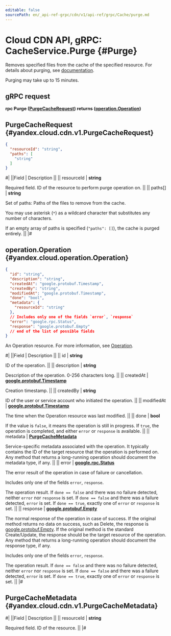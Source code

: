 ```yaml
---
editable: false
sourcePath: en/_api-ref-grpc/cdn/v1/api-ref/grpc/Cache/purge.md
---
```


# Cloud CDN API, gRPC: CacheService.Purge {#Purge}

Removes specified files from the cache of the specified resource. For details about purging, see [documentation](/docs/cdn/concepts/caching#purge).

Purging may take up to 15 minutes.

## gRPC request

**rpc Purge ([PurgeCacheRequest](#yandex.cloud.cdn.v1.PurgeCacheRequest)) returns ([operation.Operation](#yandex.cloud.operation.Operation))**

## PurgeCacheRequest {#yandex.cloud.cdn.v1.PurgeCacheRequest}

```json
{
  "resourceId": "string",
  "paths": [
    "string"
  ]
}
```

#|
||Field | Description ||
|| resourceId | **string**

Required field. ID of the resource to perform purge operation on. ||
|| paths[] | **string**

Set of paths:
Paths of the files to remove from the cache.

You may use asterisk (`*`) as a wildcard character that substitutes any number of characters.

If an empty array of paths is specified (`"paths": []`), the cache is purged entirely. ||
|#

## operation.Operation {#yandex.cloud.operation.Operation}

```json
{
  "id": "string",
  "description": "string",
  "createdAt": "google.protobuf.Timestamp",
  "createdBy": "string",
  "modifiedAt": "google.protobuf.Timestamp",
  "done": "bool",
  "metadata": {
    "resourceId": "string"
  },
  // Includes only one of the fields `error`, `response`
  "error": "google.rpc.Status",
  "response": "google.protobuf.Empty"
  // end of the list of possible fields
}
```

An Operation resource. For more information, see [Operation](/docs/api-design-guide/concepts/operation).

#|
||Field | Description ||
|| id | **string**

ID of the operation. ||
|| description | **string**

Description of the operation. 0-256 characters long. ||
|| createdAt | **[google.protobuf.Timestamp](https://developers.google.com/protocol-buffers/docs/reference/google.protobuf#timestamp)**

Creation timestamp. ||
|| createdBy | **string**

ID of the user or service account who initiated the operation. ||
|| modifiedAt | **[google.protobuf.Timestamp](https://developers.google.com/protocol-buffers/docs/reference/google.protobuf#timestamp)**

The time when the Operation resource was last modified. ||
|| done | **bool**

If the value is `false`, it means the operation is still in progress.
If `true`, the operation is completed, and either `error` or `response` is available. ||
|| metadata | **[PurgeCacheMetadata](#yandex.cloud.cdn.v1.PurgeCacheMetadata)**

Service-specific metadata associated with the operation.
It typically contains the ID of the target resource that the operation is performed on.
Any method that returns a long-running operation should document the metadata type, if any. ||
|| error | **[google.rpc.Status](https://cloud.google.com/tasks/docs/reference/rpc/google.rpc#status)**

The error result of the operation in case of failure or cancellation.

Includes only one of the fields `error`, `response`.

The operation result.
If `done == false` and there was no failure detected, neither `error` nor `response` is set.
If `done == false` and there was a failure detected, `error` is set.
If `done == true`, exactly one of `error` or `response` is set. ||
|| response | **[google.protobuf.Empty](https://developers.google.com/protocol-buffers/docs/reference/google.protobuf#google.protobuf.Empty)**

The normal response of the operation in case of success.
If the original method returns no data on success, such as Delete,
the response is [google.protobuf.Empty](https://developers.google.com/protocol-buffers/docs/reference/google.protobuf#google.protobuf.Empty).
If the original method is the standard Create/Update,
the response should be the target resource of the operation.
Any method that returns a long-running operation should document the response type, if any.

Includes only one of the fields `error`, `response`.

The operation result.
If `done == false` and there was no failure detected, neither `error` nor `response` is set.
If `done == false` and there was a failure detected, `error` is set.
If `done == true`, exactly one of `error` or `response` is set. ||
|#

## PurgeCacheMetadata {#yandex.cloud.cdn.v1.PurgeCacheMetadata}

#|
||Field | Description ||
|| resourceId | **string**

Required field. ID of the resource. ||
|#